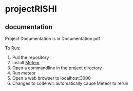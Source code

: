 # projectRISHI

## documentation
Project Documentation is in Documentation.pdf

To Run:
1. Pull the repository
2. Install [Meteor](https://www.meteor.com/)
3. Open a commandline in the project directory
4. Run meteor
5. Open a web browser to localhost:3000
6. Changes to code will automatically cause Meteor to rerun
